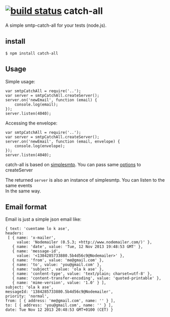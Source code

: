 [![build status](https://secure.travis-ci.org/revington/catch-all.png)](http://travis-ci.org/revington/catch-all)
catch-all
=========

A simple smtp-catch-all for your tests (node.js).  

## install

    $ npm install catch-all

## Usage

Simple usage:

    var smtpCatchAll = require('..');
    var server = smtpCatchAll.createServer();
    server.on('newEmail', function (email) {
        console.log(email);
    });
    server.listen(4040);

Accessing the envelope:

    var smtpCatchAll = require('..');
    var server = smtpCatchAll.createServer();
    server.on('newEmail', function (email, envelope) {
        console.log(envelope);
    });
    server.listen(4040);

catch-all is based on [simplesmtp](https://github.com/andris9/simplesmtp). You can pass same [options](https://github.com/andris9/simplesmtp#advanced-smtp-server) to createServer  

The returned `server` is also an instance of simplesmtp. You can listen to the same events  
In the same way.
## Email format

Email is just a simple json email like:

    { text: 'cuentame lo k ase',
    headers: 
     [ { name: 'x-mailer',
         value: 'Nodemailer (0.5.3; +http://www.nodemailer.com/)' },
       { name: 'date', value: 'Tue, 12 Nov 2013 19:48:53 GMT' },
       { name: 'message-id',
         value: '<1384285733880.5b4d56c9@Nodemailer>' },
       { name: 'from', value: 'me@gmail.com' },
       { name: 'to', value: 'you@gmail.com' },
       { name: 'subject', value: 'ola k ase' },
       { name: 'content-type', value: 'text/plain; charset=utf-8' },
       { name: 'content-transfer-encoding', value: 'quoted-printable' },
       { name: 'mime-version', value: '1.0' } ],
    subject: 'ola k ase',
    messageId: '1384285733880.5b4d56c9@Nodemailer',
    priority: 'normal',
    from: [ { address: 'me@gmail.com', name: '' } ],
    to: [ { address: 'you@gmail.com', name: '' } ],
    date: Tue Nov 12 2013 20:48:53 GMT+0100 (CET) }

